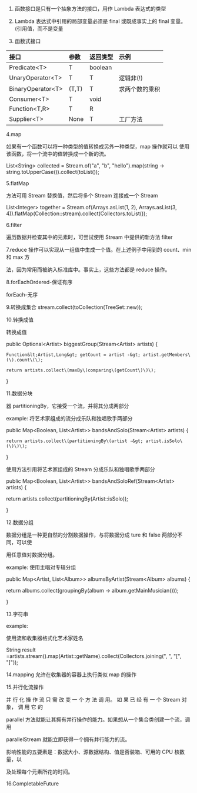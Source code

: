 1. 函数接口是只有一个抽象方法的接口，用作 Lambda 表达式的类型

1. Lambda 表达式中引用的局部变量必须是 final 或既成事实上的 final 变量。\(引用值，而不是变量

1. 函数式接口

| 接口 | 参数 | 返回类型 | 示例 |
| :--- | :--- | :--- | :--- |
| Predicate&lt;T&gt; | T | boolean |  |
| UnaryOperator&lt;T&gt; | T | T | 逻辑非\(!\) |
| BinaryOperator&lt;T&gt; | \(T,T\) | T | 求两个数的乘积 |
| Consumer&lt;T&gt; | T | void |  |
| Function&lt;T,R&gt; | T | R |  |
| Supplier&lt;T&gt; | None | T | 工厂方法 |

4.map

如果有一个函数可以将一种类型的值转换成另外一种类型，map 操作就可以 使用该函数，将一个流中的值转换成一个新的流。

List&lt;String&gt; collected = Stream.of\("a", "b", "hello"\).map\(string -&gt; string.toUpperCase\(\)\).collect\(toList\(\)\);

5.flatMap

方法可用 Stream 替换值，然后将多个 Stream 连接成一个 Stream

List&lt;Integer&gt; together = Stream.of\(Arrays.asList\(1, 2\), Arrays.asList\(3, 4\)\).flatMap\(Collection::stream\).collect\(Collectors.toList\(\)\);

6.filter

遍历数据并检查其中的元素时，可尝试使用 Stream 中提供的新方法 filter

7.reduce 操作可以实现从一组值中生成一个值。在上述例子中用到的 count、min 和 max 方

法，因为常用而被纳入标准库中。事实上，这些方法都是 reduce 操作。

8.forEachOrdered-保证有序

forEach-无序

9.转换成集合 stream.collect\(toCollection\(TreeSet::new\)\);

10.转换成值

转换成值

public Optional&lt;Artist&gt; biggestGroup\(Stream&lt;Artist&gt; artists\) {

```
Function&lt;Artist,Long&gt; getCount = artist -&gt; artist.getMembers\(\).count\(\);

return artists.collect\(maxBy\(comparing\(getCount\)\)\);
```

}

11.数据分块

器 partitioningBy，它接受一个流，并将其分成两部分

example: 将艺术家组成的流分成乐队和独唱歌手两部分

public Map&lt;Boolean, List&lt;Artist&gt;&gt; bandsAndSolo\(Stream&lt;Artist&gt; artists\) {

```
return artists.collect\(partitioningBy\(artist -&gt; artist.isSolo\(\)\)\);
```

}

使用方法引用将艺术家组成的 Stream 分成乐队和独唱歌手两部分

public Map&lt;Boolean, List&lt;Artist&gt;&gt; bandsAndSoloRef\(Stream&lt;Artist&gt; artists\) {

return artists.collect\(partitioningBy\(Artist::isSolo\)\);

}

12.数据分组

数据分组是一种更自然的分割数据操作，与将数据分成 ture 和 false 两部分不同，可以使

用任意值对数据分组。

example: 使用主唱对专辑分组

public Map&lt;Artist, List&lt;Album&gt;&gt; albumsByArtist\(Stream&lt;Album&gt; albums\) {

return albums.collect\(groupingBy\(album -&gt; album.getMainMusician\(\)\)\);

}

13.字符串

example:

使用流和收集器格式化艺术家姓名

String result =artists.stream\(\).map\(Artist::getName\).collect\(Collectors.joining\(", ", "\[", "\]"\)\);

14.mapping 允许在收集器的容器上执行类似 map 的操作

15.并行化流操作

并 行 化 操 作 流 只 需 改 变 一 个 方 法 调 用。 如 果 已 经 有 一 个 Stream 对 象， 调 用 它 的

parallel 方法就能让其拥有并行操作的能力。如果想从一个集合类创建一个流，调用

parallelStream 就能立即获得一个拥有并行能力的流。

影响性能的五要素是：数据大小、源数据结构、值是否装箱、可用的 CPU 核数量，以

及处理每个元素所花的时间。

16.CompletableFuture

